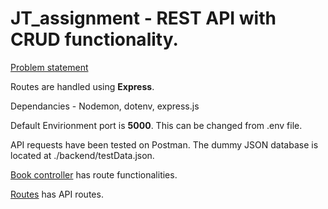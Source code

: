 # JT_assignment - REST API with CRUD functionality. 
[Problem statement](./Node%20Js%20Assignment.png)

Routes are handled using **Express**.

Dependancies - Nodemon, dotenv, express.js

Default Envirionment port is **5000**. This can be changed from .env file.

API requests have been tested on Postman. 
The dummy JSON database is located at ./backend/testData.json.

[Book controller](./backend/controllers/bookController.js) has route functionalities.

[Routes](./backend/routes/bookRoutes.js) has API routes.

